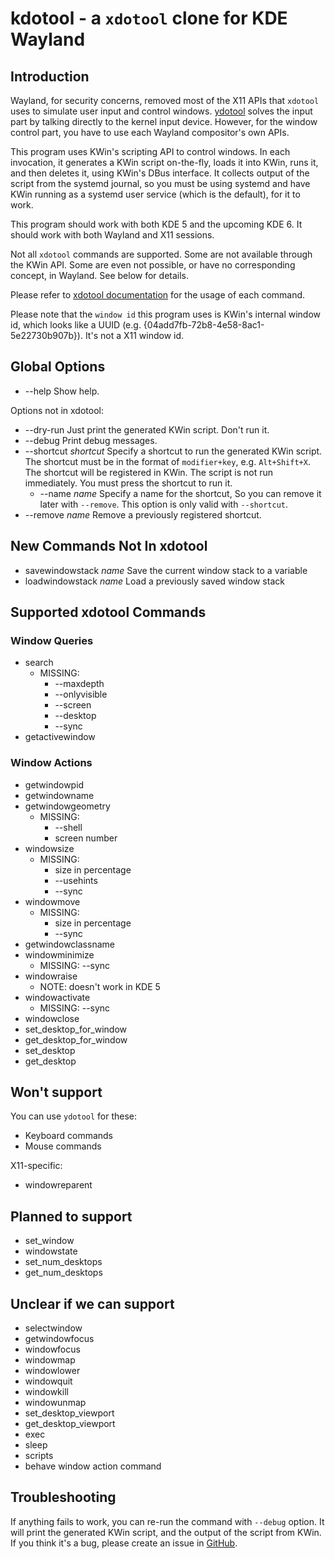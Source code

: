 # kdotool - a `xdotool` clone for KDE Wayland

## Introduction

Wayland, for security concerns, removed most of the X11 APIs that `xdotool`
uses to simulate user input and control windows. [ydotool](https://github.com/ReimuNotMoe/ydotool)
solves the input part by talking directly to the kernel input device. However,
for the window control part, you have to use each Wayland compositor's own APIs.

This program uses KWin's scripting API to control windows. In each invocation,
it generates a KWin script on-the-fly, loads it into KWin, runs it, and then
deletes it, using KWin's DBus interface. It collects output of the script from
the systemd journal, so you must be using systemd and have KWin running as a
systemd user service (which is the default), for it to work.

This program should work with both KDE 5 and the upcoming KDE 6. It should work
with both Wayland and X11 sessions.

Not all `xdotool` commands are supported. Some are not available through the KWin
API. Some are even not possible, or have no corresponding concept, in Wayland.
See below for details.

Please refer to [xdotool documentation](https://github.com/jordansissel/xdotool/blob/master/xdotool.pod)
for the usage of each command.

Please note that the `window id` this program uses is KWin's internal window id,
which looks like a UUID (e.g. {04add7fb-72b8-4e58-8ac1-5e22730b907b}). It's not
a X11 window id.

## Global Options

- --help Show help.

Options not in xdotool:

- --dry-run Just print the generated KWin script. Don't run it.
- --debug Print debug messages.
- --shortcut _shortcut_ Specify a shortcut to run the generated KWin script.
  The shortcut must be in the format of `modifier+key`, e.g. `Alt+Shift+X`.
  The shortcut will be registered in KWin. The script is not run immediately.
  You must press the shortcut to run it.
  - --name _name_ Specify a name for the shortcut, So you can remove it
  later with `--remove`. This option is only valid with `--shortcut`.
- --remove _name_ Remove a previously registered shortcut.

## New Commands Not In xdotool

- savewindowstack _name_ Save the current window stack to a variable
- loadwindowstack _name_ Load a previously saved window stack

## Supported xdotool Commands

### Window Queries

- search
  - MISSING:
    - --maxdepth
    - --onlyvisible
    - --screen
    - --desktop
    - --sync
- getactivewindow

### Window Actions

- getwindowpid
- getwindowname
- getwindowgeometry
  - MISSING:
    - --shell
    - screen number
- windowsize
  - MISSING:
    - size in percentage
    - --usehints
    - --sync
- windowmove
  - MISSING:
    - size in percentage
    - --sync
- getwindowclassname
- windowminimize
  - MISSING: --sync
- windowraise
  - NOTE: doesn't work in KDE 5
- windowactivate
  - MISSING: --sync
- windowclose
- set_desktop_for_window
- get_desktop_for_window
- set_desktop
- get_desktop

## Won't support

You can use `ydotool` for these:

- Keyboard commands
- Mouse commands

X11-specific:

- windowreparent

## Planned to support

- set_window
- windowstate
- set_num_desktops
- get_num_desktops

## Unclear if we can support

- selectwindow
- getwindowfocus
- windowfocus
- windowmap
- windowlower
- windowquit
- windowkill
- windowunmap
- set_desktop_viewport
- get_desktop_viewport
- exec
- sleep
- scripts
- behave window action command

## Troubleshooting

If anything fails to work, you can re-run the command with `--debug` option.
It will print the generated KWin script, and the output of the script from
KWin. If you think it's a bug, please create an issue in [GitHub](https://github.com/jinliu/kdotool/issues).
